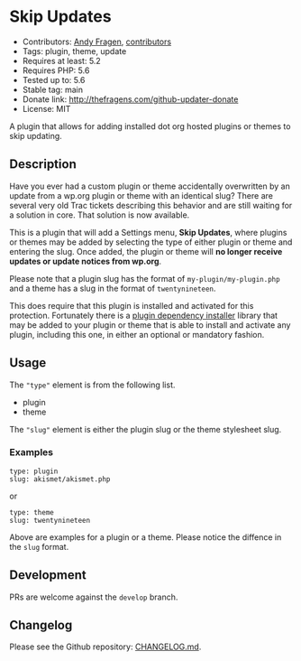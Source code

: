 # Skip Updates

* Contributors: [Andy Fragen](https://github.com/afragen), [contributors](https://github.com/afragen/skip-updates/graphs/contributors)
* Tags: plugin, theme, update
* Requires at least: 5.2
* Requires PHP: 5.6
* Tested up to: 5.6
* Stable tag: main
* Donate link: http://thefragens.com/github-updater-donate
* License: MIT

A plugin that allows for adding installed dot org hosted plugins or themes to skip updating.

## Description

Have you ever had a custom plugin or theme accidentally overwritten by an update from a wp.org plugin or theme with an identical slug? There are several very old Trac tickets describing this behavior and are still waiting for a solution in core. That solution is now available.

This is a plugin that will add a Settings menu, **Skip Updates**, where plugins or themes may be added by selecting the type of either plugin or theme and entering the slug. Once added, the plugin or theme will **no longer receive updates or update notices from wp.org**.

Please note that a plugin slug has the format of `my-plugin/my-plugin.php` and a theme has a slug in the format of `twentynineteen`.

This does require that this plugin is installed and activated for this protection. Fortunately there is a [plugin dependency installer](https://github.com/afragen/wp-dependency-installer) library that may be added to your plugin or theme that is able to install and activate any plugin, including this one, in either an optional or mandatory fashion.

## Usage

The `"type"` element is from the following list.

* plugin
* theme

The `"slug"` element is either the plugin slug or the theme stylesheet slug.

### Examples

    type: plugin
    slug: akismet/akismet.php

or

    type: theme
    slug: twentynineteen

Above are examples for a plugin or a theme. Please notice the diffence in the `slug` format.

## Development
PRs are welcome against the `develop` branch.

## Changelog

Please see the Github repository: [CHANGELOG.md](https://github.com/afragen/skip-updates/blob/main/CHANGES.md).
